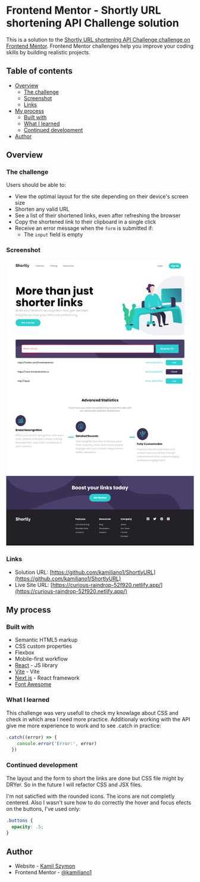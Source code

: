 # Frontend Mentor - Shortly URL shortening API Challenge solution

This is a solution to the [Shortly URL shortening API Challenge challenge on Frontend Mentor](https://www.frontendmentor.io/challenges/url-shortening-api-landing-page-2ce3ob-G). Frontend Mentor challenges help you improve your coding skills by building realistic projects. 

## Table of contents

- [Overview](#overview)
  - [The challenge](#the-challenge)
  - [Screenshot](#screenshot)
  - [Links](#links)
- [My process](#my-process)
  - [Built with](#built-with)
  - [What I learned](#what-i-learned)
  - [Continued development](#continued-development)
- [Author](#author)

## Overview

### The challenge

Users should be able to:

- View the optimal layout for the site depending on their device's screen size
- Shorten any valid URL
- See a list of their shortened links, even after refreshing the browser
- Copy the shortened link to their clipboard in a single click
- Receive an error message when the `form` is submitted if:
  - The `input` field is empty

### Screenshot

![](./screenshot.jpg)

### Links

- Solution URL: [https://github.com/kamiliano1/ShortlyURL](https://github.com/kamiliano1/ShortlyURL)
- Live Site URL: [https://curious-raindrop-52f920.netlify.app/](https://curious-raindrop-52f920.netlify.app/)

## My process

### Built with

- Semantic HTML5 markup
- CSS custom properties
- Flexbox
- Mobile-first workflow
- [React](https://reactjs.org/) - JS library
- [Vite](https://vitejs.dev/) - Vite
- [Next.js](https://nextjs.org/) - React framework
- [Font Awesome](https://fontawesome.com)


### What I learned

This challenge was very usefull to check my knowlage about CSS and check in which area I need more practice. Additionaly working with the API give me more experience to work and to see .catch in practice:

```js
.catch((error) => {
    console.error('Error:', error)
  })
```

### Continued development

The layout and the form to short the links are done but CSS file might by DRYer.
So in the future I will refactor CSS and JSX files.

I'm not saticfied with the rounded icons. The icons are not completly centered.
Also I wasn't sure how to do correctly the hover and focus efects on the buttons,
I've used only: 
```css
.buttons {
  opacity: .5;
}
```
## Author

- Website - [Kamil Szymon](https://github.com/kamiliano1)
- Frontend Mentor - [@kamiliano1](https://www.frontendmentor.io/profile/kamiliano1)
